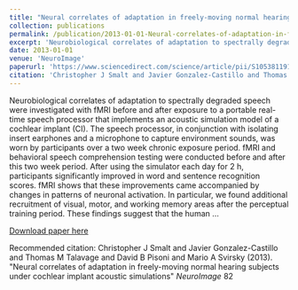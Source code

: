 ```yaml
---
title: "Neural correlates of adaptation in freely-moving normal hearing subjects under cochlear implant acoustic simulations"
collection: publications
permalink: /publication/2013-01-01-Neural-correlates-of-adaptation-in-freely-moving-normal-hearing-subjects-un
excerpt: 'Neurobiological correlates of adaptation to spectrally degraded speech were investigated with fMRI before and after exposure to a portable real-time speech processor that implements an acoustic simulation model of a cochlear implant (CI). The speech processor, in conjunction with isolating insert earphones and a microphone to capture environment sounds, was worn by participants over a two week chronic exposure period. fMRI and behavioral speech comprehension testing were conducted before and after this two week period. After using the simulator each day for 2 h, participants significantly improved in word and sentence recognition scores. fMRI shows that these improvements came accompanied by changes in patterns of neuronal activation. In particular, we found additional recruitment of visual, motor, and working memory areas after the perceptual training period. These findings suggest that the human …'
date: 2013-01-01
venue: 'NeuroImage'
paperurl: 'https://www.sciencedirect.com/science/article/pii/S1053811913006368'
citation: 'Christopher J Smalt and Javier Gonzalez-Castillo and Thomas M Talavage and David B Pisoni and Mario A Svirsky (2013). &quot;Neural correlates of adaptation in freely-moving normal hearing subjects under cochlear implant acoustic simulations&quot; <i>NeuroImage</i> 82'
---
```

Neurobiological correlates of adaptation to spectrally degraded speech were investigated with fMRI before and after exposure to a portable real-time speech processor that implements an acoustic simulation model of a cochlear implant (CI). The speech processor, in conjunction with isolating insert earphones and a microphone to capture environment sounds, was worn by participants over a two week chronic exposure period. fMRI and behavioral speech comprehension testing were conducted before and after this two week period. After using the simulator each day for 2 h, participants significantly improved in word and sentence recognition scores. fMRI shows that these improvements came accompanied by changes in patterns of neuronal activation. In particular, we found additional recruitment of visual, motor, and working memory areas after the perceptual training period. These findings suggest that the human …

[Download paper here](https://www.sciencedirect.com/science/article/pii/S1053811913006368)

Recommended citation: Christopher J Smalt and Javier Gonzalez-Castillo and Thomas M Talavage and David B Pisoni and Mario A Svirsky (2013). "Neural correlates of adaptation in freely-moving normal hearing subjects under cochlear implant acoustic simulations" <i>NeuroImage</i> 82